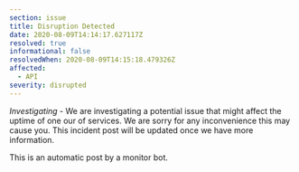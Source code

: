 ```yaml
---
section: issue
title: Disruption Detected
date: 2020-08-09T14:14:17.627117Z
resolved: true
informational: false
resolvedWhen: 2020-08-09T14:15:18.479326Z
affected:
  - API
severity: disrupted
---
```

*Investigating* - We are investigating a potential issue that might affect the uptime of one our of services. We are sorry for any inconvenience this may cause you. This incident post will be updated once we have more information.

This is an automatic post by a monitor bot.
        